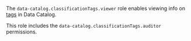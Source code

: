 The `data-catalog.classificationTags.viewer` role enables viewing info on [tags](../../../metadata-hub/concepts/data-catalog.md#glossaries-and-terms) in Data Catalog.

This role includes the `data-catalog.classificationTags.auditor` permissions.
